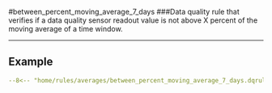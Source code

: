 #between_percent_moving_average_7_days
###Data quality rule that verifies if a data quality sensor readout value is not above X percent of the moving average of a time window.
___
## Example
``` yaml
--8<-- "home/rules/averages/between_percent_moving_average_7_days.dqrule.yaml"
```